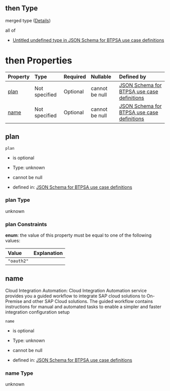 ## then Type

merged type ([Details](btpsa-usecase-properties-services-items-allof-1-then-allof-21-then.md))

all of

*   [Untitled undefined type in JSON Schema for BTPSA use case definitions](btpsa-usecase-properties-services-items-allof-1-then-allof-21-then-allof-0.md "check type definition")

# then Properties

| Property      | Type          | Required | Nullable       | Defined by                                                                                                                                                                                                            |
| :------------ | :------------ | :------- | :------------- | :-------------------------------------------------------------------------------------------------------------------------------------------------------------------------------------------------------------------- |
| [plan](#plan) | Not specified | Optional | cannot be null | [JSON Schema for BTPSA use case definitions](btpsa-usecase-properties-services-items-allof-1-then-allof-21-then-properties-plan.md "undefined#/properties/services/items/allOf/1/then/allOf/21/then/properties/plan") |
| [name](#name) | Not specified | Optional | cannot be null | [JSON Schema for BTPSA use case definitions](btpsa-usecase-properties-services-items-allof-1-then-allof-21-then-properties-name.md "undefined#/properties/services/items/allOf/1/then/allOf/21/then/properties/name") |

## plan



`plan`

*   is optional

*   Type: unknown

*   cannot be null

*   defined in: [JSON Schema for BTPSA use case definitions](btpsa-usecase-properties-services-items-allof-1-then-allof-21-then-properties-plan.md "undefined#/properties/services/items/allOf/1/then/allOf/21/then/properties/plan")

### plan Type

unknown

### plan Constraints

**enum**: the value of this property must be equal to one of the following values:

| Value      | Explanation |
| :--------- | :---------- |
| `"oauth2"` |             |

## name

Cloud Integration Automation: Cloud Integration Automation service provides you a guided workflow to integrate SAP cloud solutions to On-Premise and other SAP Cloud solutions. The guided workflow contains instructions for manual and automated tasks to enable a simpler and faster integration configuration setup

`name`

*   is optional

*   Type: unknown

*   cannot be null

*   defined in: [JSON Schema for BTPSA use case definitions](btpsa-usecase-properties-services-items-allof-1-then-allof-21-then-properties-name.md "undefined#/properties/services/items/allOf/1/then/allOf/21/then/properties/name")

### name Type

unknown
